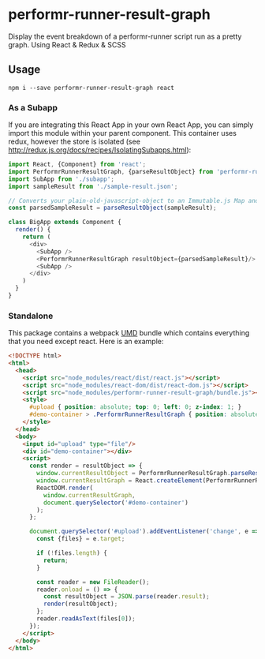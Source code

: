 # performr-runner-result-graph
Display the event breakdown of a performr-runner script run as a pretty graph. Using React & Redux & SCSS

## Usage
```shell
npm i --save performr-runner-result-graph react
```

### As a Subapp
If you are integrating this React App in your own React App, you can simply import this module within your parent component. This container uses redux, however the store is isolated (see http://redux.js.org/docs/recipes/IsolatingSubapps.html):

```javascript
import React, {Component} from 'react';
import PerformrRunnerResultGraph, {parseResultObject} from 'performr-runner-result-graph';
import SubApp from './subapp';
import sampleResult from './sample-result.json';

// Converts your plain-old-javascript-object to an Immutable.js Map and also adds extra lookup tables
const parsedSampleResult = parseResultObject(sampleResult);

class BigApp extends Component {
  render() {
    return (
      <div>
        <SubApp />
        <PerformrRunnerResultGraph resultObject={parsedSampleResult}/>
        <SubApp />
      </div>
    )
  }
}
```

### Standalone
This package contains a webpack [UMD](https://github.com/forbeslindesay/umd#umd) bundle which contains everything that you need except react. Here is an example:

```HTML
<!DOCTYPE html>
<html>
  <head>
    <script src="node_modules/react/dist/react.js"></script>
    <script src="node_modules/react-dom/dist/react-dom.js"></script>
    <script src="node_modules/performr-runner-result-graph/bundle.js"></script>
    <style>
      #upload { position: absolute; top: 0; left: 0; z-index: 1; }
      #demo-container > .PerformrRunnerResultGraph { position: absolute; top: 0; left: 0; right: 0; bottom: 0; }
    </style>
  </head>
  <body>
    <input id="upload" type="file"/>
    <div id="demo-container"></div>
    <script>
      const render = resultObject => {
        window.currentResultObject = PerformrRunnerResultGraph.parseResultObject(resultObject);
        window.currentResultGraph = React.createElement(PerformrRunnerResultGraph.default, {resultObject: window.currentResultObject})
        ReactDOM.render(
          window.currentResultGraph,
          document.querySelector('#demo-container')
        );
      };

      document.querySelector('#upload').addEventListener('change', e => {
        const {files} = e.target;

        if (!files.length) {
          return;
        }

        const reader = new FileReader();
        reader.onload = () => {
          const resultObject = JSON.parse(reader.result);
          render(resultObject);
        };
        reader.readAsText(files[0]);
      });
    </script>
  </body>
</html>

```
